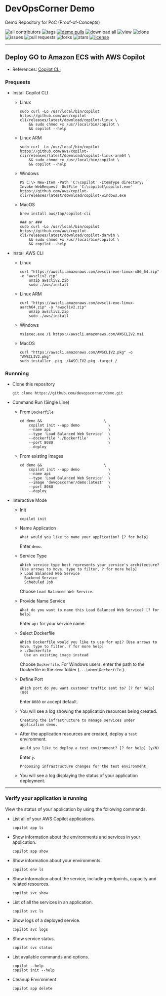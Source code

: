 # DevOpsCorner Demo

Demo Repository for PoC (Proof-of-Concepts)

![all contributors](https://img.shields.io/github/contributors/devopscorner/demo)
![tags](https://img.shields.io/github/v/tag/devopscorner/demo?sort=semver)
[![demo pulls](https://img.shields.io/docker/pulls/devopscorner/demo.svg?label=demo%20pulls&logo=docker)](https://hub.docker.com/r/devopscorner/demo/)
![download all](https://img.shields.io/github/downloads/devopscorner/demo/total.svg)
![view](https://views.whatilearened.today/views/github/devopscorner/demo.svg)
![clone](https://img.shields.io/badge/dynamic/json?color=success&label=clone&query=count&url=https://raw.githubusercontent.com/devopscorner/demo/master/clone.json?raw=True&logo=github)
![issues](https://img.shields.io/github/issues/devopscorner/demo)
![pull requests](https://img.shields.io/github/issues-pr/devopscorner/demo)
![forks](https://img.shields.io/github/forks/devopscorner/demo)
![stars](https://img.shields.io/github/stars/devopscorner/demo)
[![license](https://img.shields.io/github/license/devopscorner/demo)](https://img.shields.io/github/license/devopscorner/demo)

---

## Deploy GO to Amazon ECS with AWS Copilot

- References:
  [Copilot CLI](https://docs.aws.amazon.com/AmazonECS/latest/developerguide/getting-started-aws-copilot-cli.html)

### Prequests

- Install Copilot CLI

  - Linux

    ```
    sudo curl -Lo /usr/local/bin/copilot https://github.com/aws/copilot-cli/releases/latest/download/copilot-linux \
        && sudo chmod +x /usr/local/bin/copilot \
        && copilot --help
    ```

  - Linux ARM

    ```
    sudo curl -Lo /usr/local/bin/copilot https://github.com/aws/copilot-cli/releases/latest/download/copilot-linux-arm64 \
        && sudo chmod +x /usr/local/bin/copilot \
        && copilot --help
    ```

  - Windows

    ```
    PS C:\> New-Item -Path 'C:\copilot' -ItemType directory; `
    Invoke-WebRequest -OutFile 'C:\copilot\copilot.exe' https://github.com/aws/copilot-cli/releases/latest/download/copilot-windows.exe
    ```

  - MacOS

    ```
    brew install aws/tap/copilot-cli

    ### or ###
    sudo curl -Lo /usr/local/bin/copilot https://github.com/aws/copilot-cli/releases/latest/download/copilot-darwin \
        && sudo chmod +x /usr/local/bin/copilot \
        && copilot --help
    ```

- Install AWS CLI

  - Linux

    ```
    curl "https://awscli.amazonaws.com/awscli-exe-linux-x86_64.zip" -o "awscliv2.zip"
        unzip awscliv2.zip
        sudo ./aws/install
    ```

  - Linux ARM

    ```
    curl "https://awscli.amazonaws.com/awscli-exe-linux-aarch64.zip" -o "awscliv2.zip"
        unzip awscliv2.zip
        sudo ./aws/install
    ```

  - Windows

    ```
    msiexec.exe /i https://awscli.amazonaws.com/AWSCLIV2.msi
    ```

  - MacOS

    ```
    curl "https://awscli.amazonaws.com/AWSCLIV2.pkg" -o "AWSCLIV2.pkg"
    sudo installer -pkg ./AWSCLIV2.pkg -target /
    ```

### Runnning

- Clone this repository

  ```
  git clone https://github.com/devopscorner/demo.git
  ```

- Command Run (Single Line)

  - From `Dockerfile`

    ```
    cd demo &&                            \
        copilot init --app demo             \
        --name api                          \
        --type 'Load Balanced Web Service'  \
        --dockerfile './Dockerfile'         \
        --port 8080                         \
        --deploy
    ```

  - From existing Images

    ```
    cd demo &&                            \
        copilot init --app demo             \
        --name api                          \
        --type 'Load Balanced Web Service'  \
        --image 'devopscorner/demo:latest'  \
        --port 8080                         \
        --deploy
    ```

- Interactive Mode

  - Init

    ```
    copilot init
    ```

  - Name Application

    ```
    What would you like to name your application? [? for help]
    ```

    Enter `demo`.

  - Service Type

    ```
    Which service type best represents your service's architecture? [Use arrows to move, type to filter, ? for more help]
    > Load Balanced Web Service
      Backend Service
      Scheduled Job
    ```

    Choose `Load Balanced Web Service`.

  - Provide Name Service

    ```
    What do you want to name this Load Balanced Web Service? [? for help]
    ```

    Enter `api` for your service name.

  - Select Dockerfile

    ```
    Which Dockerfile would you like to use for api? [Use arrows to move, type to filter, ? for more help]
    > ./Dockerfile
      Use an existing image instead
    ```

    Choose `Dockerfile`.
    For Windows users, enter the path to the Dockerfile in the `demo` folder (_`...\demo\Dockerfile`_\.).

  - Define Port

    ```
    Which port do you want customer traffic sent to? [? for help] (80)
    ```

    Enter `8080` or accept default.

  - You will see a log showing the application resources being created.

    ```
    Creating the infrastructure to manage services under application demo.
    ```

  - After the application resources are created, deploy a `test` environment.

    ```
    Would you like to deploy a test environment? [? for help] (y/N)
    ```

    Enter `y`.

    ```
    Proposing infrastructure changes for the test environment.
    ```

  - You will see a log displaying the status of your application deployment.

---

### Verify your application is running

View the status of your application by using the following commands.

- List all of your AWS Copilot applications.

  ```
  copilot app ls
  ```

- Show information about the environments and services in your application.

  ```
  copilot app show
  ```

- Show information about your environments.

  ```
  copilot env ls
  ```

- Show information about the service, including endpoints, capacity and related resources.

  ```
  copilot svc show
  ```

- List of all the services in an application.

  ```
  copilot svc ls
  ```

- Show logs of a deployed service.

  ```
  copilot svc logs
  ```

- Show service status.

  ```
  copilot svc status
  ```

- List available commands and options.

  ```
  copilot --help
  copilot init --help
  ```

- Cleanup Environment
  ```
  copilot app delete
  ```
